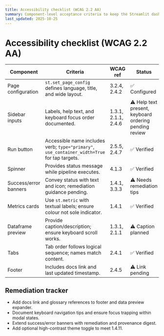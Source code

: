 ```yaml
---
title: Accessibility checklist (WCAG 2.2 AA)
summary: Component-level acceptance criteria to keep the Streamlit dashboard WCAG 2.2 AA compliant.
last_updated: 2025-10-25
---
```


# Accessibility checklist (WCAG 2.2 AA)

| Component             | Criteria                                                                                     | WCAG ref            | Status                                                 | Evidence                                              |
| --------------------- | -------------------------------------------------------------------------------------------- | ------------------- | ------------------------------------------------------ | ----------------------------------------------------- |
| Page configuration    | `st.set_page_config` defines language, title, and wide layout.                               | 3.2.4, 2.4.2        | ✅ Configured                                          | `src/hotpass/dashboard.py` lines 41-46                |
| Sidebar inputs        | Labels, help text, and keyboard focus order documented.                                      | 1.3.1, 2.1.1, 2.4.6 | ⚠️ Help text present, keyboard ordering pending review | `tests/accessibility/test_dashboard_accessibility.py` |
| Run button            | Accessible name includes verb; `type="primary"`, `use_container_width=True` for tap targets. | 2.5.5, 2.4.7        | ✅ Verified                                            | Accessibility tests                                   |
| Spinner               | Provides status message while pipeline executes.                                             | 4.1.3               | ✅ Verified                                            | `src/hotpass/dashboard.py`                            |
| Success/error banners | Convey status with text and icon; remediation guidance pending.                              | 1.4.1, 3.3.3        | ⚠️ Needs remediation tips                              | Heuristic review                                      |
| Metrics cards         | Use `st.metric` with textual labels; ensure colour not sole indicator.                       | 1.4.1               | ✅ Verified                                            | Manual review                                         |
| Dataframe preview     | Provide caption/description; ensure keyboard scroll works.                                   | 1.3.1, 2.1.1        | ⚠️ Caption planned                                     | Heuristic review                                      |
| Tabs                  | Tab order follows logical sequence; names match content.                                     | 2.4.1               | ✅ Verified                                            | Accessibility tests                                   |
| Footer                | Includes docs link and last updated timestamp.                                               | 2.4.5               | ⚠️ Link pending                                        | Backlog                                               |

## Remediation tracker

- Add docs link and glossary references to footer and data preview expander.
- Document keyboard navigation tips and ensure focus trapping within modal states.
- Extend success/error banners with remediation and provenance digest.
- Add optional high-contrast theme toggle to meet 1.4.11.

